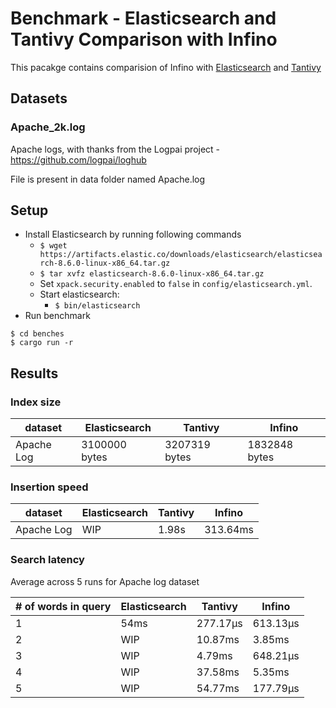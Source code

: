 # Benchmark - Elasticsearch and Tantivy Comparison with Infino

This pacakge contains comparision of Infino with [Elasticsearch](https://github.com/elastic/elasticsearch-rs) and [Tantivy](https://github.com/quickwit-oss/tantivy)

## Datasets

### Apache_2k.log

Apache logs, with thanks from the Logpai project - https://github.com/logpai/loghub

File is present in data folder named Apache.log

## Setup

- Install Elasticsearch by running following commands
  - `$ wget https://artifacts.elastic.co/downloads/elasticsearch/elasticsearch-8.6.0-linux-x86_64.tar.gz`
  - `$ tar xvfz elasticsearch-8.6.0-linux-x86_64.tar.gz`
  - Set `xpack.security.enabled` to `false` in `config/elasticsearch.yml`.
  - Start elasticsearch:
    - `$ bin/elasticsearch`
- Run benchmark

```
$ cd benches
$ cargo run -r
```

## Results

### Index size

| dataset    | Elasticsearch | Tantivy       | Infino        |
| ---------- | ------------- | ------------- | ------------- |
| Apache Log | 3100000 bytes | 3207319 bytes | 1832848 bytes |

### Insertion speed

| dataset    | Elasticsearch | Tantivy | Infino   |
| ---------- | ------------- | ------- | -------- |
| Apache Log | WIP           | 1.98s   | 313.64ms |

### Search latency

Average across 5 runs for Apache log dataset

| # of words in query | Elasticsearch | Tantivy  | Infino   |
| ------------------- | ------------- | -------- | -------- |
| 1                   | 54ms          | 277.17µs | 613.13µs |
| 2                   | WIP           | 10.87ms  | 3.85ms   |
| 3                   | WIP           | 4.79ms   | 648.21µs |
| 4                   | WIP           | 37.58ms  | 5.35ms   |
| 5                   | WIP           | 54.77ms  | 177.79µs |

